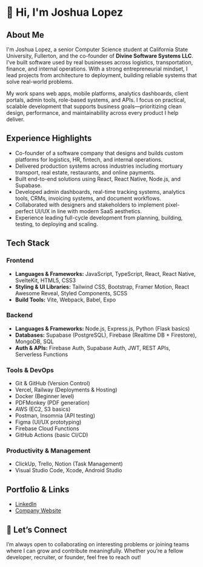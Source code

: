 # 👋 Hi, I'm Joshua Lopez

## About Me
I'm Joshua Lopez, a senior Computer Science student at California State University, Fullerton, and the co-founder of **Divine Software Systems LLC**. I’ve built software used by real businesses across logistics, transportation, finance, and internal operations. With a strong entrepreneurial mindset, I lead projects from architecture to deployment, building reliable systems that solve real-world problems.

My work spans web apps, mobile platforms, analytics dashboards, client portals, admin tools, role-based systems, and APIs. I focus on practical, scalable development that supports business goals—prioritizing clean design, performance, and maintainability across every product I help deliver.

## Experience Highlights
- Co-founder of a software company that designs and builds custom platforms for logistics, HR, fintech, and internal operations.
- Delivered production systems across industries including mortuary transport, real estate, restaurants, and online payments.
- Built end-to-end solutions using React, React Native, Node.js, and Supabase.
- Developed admin dashboards, real-time tracking systems, analytics tools, CRMs, invoicing systems, and document workflows.
- Collaborated with designers and stakeholders to implement pixel-perfect UI/UX in line with modern SaaS aesthetics.
- Experience leading full-cycle development from planning, building, testing, to deploying and scaling.

## Tech Stack

### Frontend
- **Languages & Frameworks:** JavaScript, TypeScript, React, React Native, SvelteKit, HTML5, CSS3
- **Styling & UI Libraries:** Tailwind CSS, Bootstrap, Framer Motion, React Awesome Reveal, Styled Components, SCSS
- **Build Tools:** Vite, Webpack, Babel, Expo

### Backend
- **Languages & Frameworks:** Node.js, Express.js, Python (Flask basics)
- **Databases:** Supabase (PostgreSQL), Firebase (Realtime DB + Firestore), MongoDB, SQL
- **Auth & APIs:** Firebase Auth, Supabase Auth, JWT, REST APIs, Serverless Functions

### Tools & DevOps
- Git & GitHub (Version Control)
- Vercel, Railway (Deployments & Hosting)
- Docker (Beginner level)
- PDFMonkey (PDF generation)
- AWS (EC2, S3 basics)
- Postman, Insomnia (API testing)
- Figma (UI/UX prototyping)
- Firebase Cloud Functions
- GitHub Actions (basic CI/CD)

### Productivity & Management
- ClickUp, Trello, Notion (Task Management)
- Visual Studio Code, Xcode, Android Studio

## Portfolio & Links
- [LinkedIn](https://www.linkedin.com/in/joshua-lopez-811758252/)
- [Company Website](https://www.divinesoftwaresystems.com/)

## 🤝 Let’s Connect
I’m always open to collaborating on interesting problems or joining teams where I can grow and contribute meaningfully. Whether you’re a fellow developer, recruiter, or founder, feel free to reach out!
